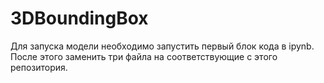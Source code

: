 # 3DBoundingBox
Для запуска модели необходимо запустить первый блок кода в ipynb. После этого заменить три файла на соответствующие с этого репозитория.
